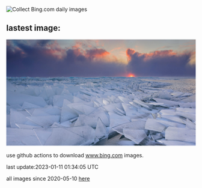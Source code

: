 ![Collect Bing.com daily images](https://github.com/counter2015/bing-daily-images/workflows/Collect%20Bing.com%20daily%20images/badge.svg)
## lastest image:
![](images/HummockIce.jpg)

use github actions to download www.bing.com images.

last update:2023-01-11 01:34:05 UTC

all images since 2020-05-10 [here](https://github.com/counter2015/bing-daily-images/tree/master/images) 
